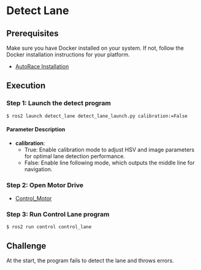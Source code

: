# Detect Lane

## Prerequisites

Make sure you have Docker installed on your system. If not, follow the Docker installation instructions for your platform.

* [AutoRace Installation](README.md#installation-and-setup)

## Execution
### Step 1: Launch the detect program 
`$ ros2 launch detect_lane detect_lane_launch.py calibration:=False`

#### Parameter Description
* **calibration**:
  - True: Enable calibration mode to adjust HSV and image parameters for optimal lane detection performance.
  - False: Enable line following mode, which outputs the middle line for navigation.

### Step 2: Open Motor Drive

* [Control_Motor](README.md#Trun-on-control-motor)

### Step 3: Run Control Lane program 
`$ ros2 run control control_lane`

## Challenge
At the start, the program fails to detect the lane and throws errors.
